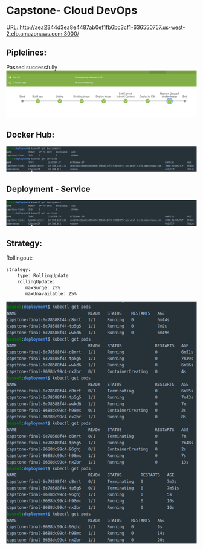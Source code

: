 # Capstone- Cloud DevOps
URL: http://aea2344d3ea8e4487ab0ef1fb6bc3cf1-636550757.us-west-2.elb.amazonaws.com:3000/

## Piplelines:
Passed successfully
![Voucher Pool](screenshots/00pipelines.png)

## Docker Hub:
![Voucher Pool](screenshots/deployment_service.png)


## Deployment - Service
![Voucher Pool](screenshots/deployment_service.png)


## Strategy:
Rollingout:
``` 
strategy:
    type: RollingUpdate
    rollingUpdate:
       maxSurge: 25%
       maxUnavailable: 25%
```
![Voucher Pool](screenshots/rolling_out.png)
